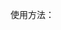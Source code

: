 使用方法：
```curl -o install.sh "https://alist.xiercloud.top/d/%E6%9C%AC%E5%9C%B0%E5%AD%98%E5%82%A8/clash-shell.sh?sign=AOX1tqcPp-i9b5642aLSyG-5mhvzIBe-wvJXeSk6OQ0=:0" && chmod +x install.sh && ./install.sh
